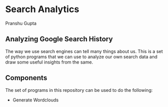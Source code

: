 # Search Analytics
Pranshu Gupta

## Analyzing Google Search History
The way we use search engines can tell many things about us. This is a set of python programs that we can use to analyze our own search data and draw some useful insights from the same.

## Components
The set of programs in this repository can be used to do the following:
+ Generate Wordclouds

